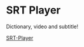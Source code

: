 # SRT Player

Dictionary, video and subtitle!

[SRT-Player](https://shenmin-z.github.io/srt-player/)
